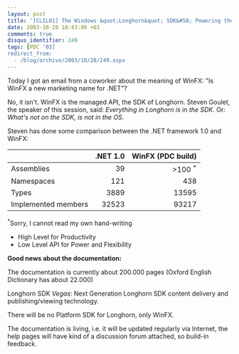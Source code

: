 ```yaml
---
layout: post
title: '[CLIL01] The Windows &quot;Longhorn&quot; SDK&#58; Powering the Creation of Next Generation Applications'
date: 2003-10-28 18:43:00 +01
comments: true
disqus_identifier: 249
tags: [PDC '03]
redirect_from:
  - /blog/archive/2003/10/28/249.aspx
---
```


Today I got an email from a coworker about the meaning of WinFX: "Is WinFX a new marketing name for .NET"?

No, it isn't. WinFX is the managed API, the SDK of Longhorn. Steven Goulet, the speaker of this session, said: *Everything in Longhorn is in the SDK*. Or: *What's not on the SDK, is not in the OS*.

Steven has done some comparison between the .NET framework 1.0 and WinFX:

|                     | .NET 1.0 | WinFX (PDC build)    |
|---------------------|---------:|---------------------:|
| Assemblies          |       39 | &gt;100 <sup>*</sup> |
| Namespaces          |      121 |                  438 |
| Types               |     3889 |                13595 |
| Implemented members |    32523 |                93217 |

<sup>\*</sup>Sorry, I cannot read my own hand-writing

-   High Level for Productivity
-   Low Level API for Power and Flexibility

**Good news about the documentation:**

The documentation is currently about 200.000 pages (Oxford English Dictionary has about 22.000)

Longhorn SDK *Vegas*: Next Generation Longhorn SDK content delivery and publishing/viewing technology.

There will be no Platform SDK for Longhorn, only WinFX.

The documentation is living, i.e. it will be updated regularly via Internet, the help pages will have kind of a discussion forum attached, so build-in feedback.

